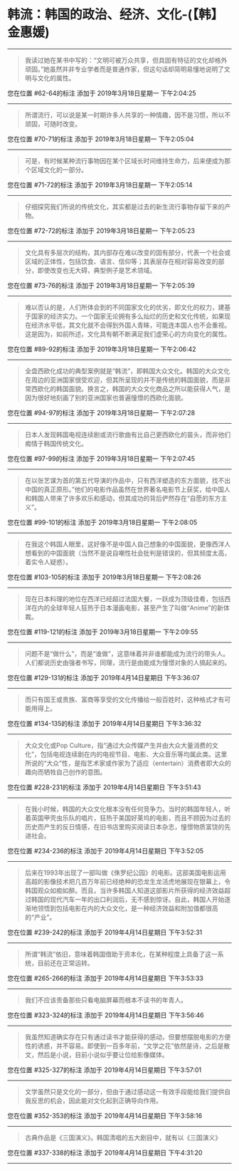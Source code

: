 # 韩流：韩国的政治、经济、文化-(【韩】金惠媛)

---

> 我读过她在某书中写的：“文明可被万众共享，但具固有特征的文化却格外顽固。”她虽然并非专业学者而是普通作家，但这句话却简明易懂地说明了文明与文化的属性。

您在位置 #62-64的标注 添加于 2019年3月18日星期一 下午2:04:25

---

> 所谓流行，可以说是某一时期许多人共享的一种情趣，因不是习惯，所以不顽固，可随时改变。

您在位置 #70-71的标注 添加于 2019年3月18日星期一 下午2:05:04

---

> 可是，有时候某种流行事物因在某个区域长时间维持生命力，后来便成为那个区域文化的一部分。

您在位置 #71-72的标注 添加于 2019年3月18日星期一 下午2:05:14

---

> 仔细探究我们所说的传统文化，其实都是过去的新生流行事物存留下来的产物。

您在位置 #72-72的标注 添加于 2019年3月18日星期一 下午2:05:23

---

> 文化具有多层次的结构，其内部存在难以改变的固有部分，代表一个社会或区域的正体性，包括饮食、语言、信仰等；其表层存在相对容易改变的部分，即使改变也无大碍，典型例子是艺术领域。

您在位置 #73-76的标注 添加于 2019年3月18日星期一 下午2:05:39

---

> 难以否认的是，人们所体会到的不同国家文化的优劣，即文化的权力，建基于国家的经济实力。一个国家无论拥有多么灿烂的历史和文化传统，如果现在经济水平低，其文化就不会得到外国人青睐，可能连本国人也不会重视。这是因为，如前所述，文化具有朝不断满足我们虚荣心的方向变化的属性。

您在位置 #89-92的标注 添加于 2019年3月18日星期一 下午2:06:42

---

> 全盘西欧化成功的典型案例就是“韩流”，即韩国大众文化。韩国的大众文化在周边的亚洲国家很受欢迎，但其所呈现的并不是传统的韩国面貌，而是非常西欧化的韩国面貌。换言之，韩国的大众文化商品之所以能获得人气，是因为很好地刻画了别的亚洲国家也普遍憧憬的西欧化面貌。

您在位置 #94-97的标注 添加于 2019年3月18日星期一 下午2:07:28

---

> 日本人发现韩国电视连续剧或流行歌曲有比自己更西欧化的苗头，而非他们痴情于韩国传统文化。

您在位置 #97-99的标注 添加于 2019年3月18日星期一 下午2:07:45

---

> 在以张艺谋为首的第五代导演的作品中，只有西洋塑造的东方面貌，找不出中国的真正原形。”他们的电影作品虽然在世界著名电影节上获奖，给中国人和韩国人带来了许多欢乐和感动，但其成功的背后俨然存在“自愿的东方主义”。

您在位置 #99-101的标注 添加于 2019年3月18日星期一 下午2:08:05

---

> 在我这个韩国人眼里，这好像不是中国人自己想象的中国面貌，更像西洋人想看到的中国面貌（当然不是说自嘲性社会批判是错误的，但其频度太高，着实令人疑惑）。

您在位置 #103-105的标注 添加于 2019年3月18日星期一 下午2:08:26

---

> 现在日本料理的地位在西洋已经超过法国大餐，一跃成为顶级佳肴，包括西洋在内的全球年轻人狂热于日本漫画电影，甚至产生了叫做“Anime”的新体裁。

您在位置 #119-121的标注 添加于 2019年3月18日星期一 下午2:09:55

---

> 问题不是“做什么”，而是“谁做”，这意味着并非谁都能成为流行的带头人。人们都说历史由强者书写，同理，流行是由能成为憧憬对象的人搞起来的。

您在位置 #129-131的标注 添加于 2019年4月14日星期日 下午3:36:07

---

> 而只有国王或贵族、富商等享受的文化传播给一般百姓时，这种格式才有可能用得上。

您在位置 #134-135的标注 添加于 2019年4月14日星期日 下午3:36:32

---

> 大众文化或Pop Culture，指“通过大众传媒产生并由大众大量消费的文化”，包括电视连续剧在内的电视节目、电影、大众音乐等均属此类。这里所说的“大众”性，是指艺术家或作家为了适应（entertain）消费者即大众的趣向而牺牲自己创作的意图。

您在位置 #228-231的标注 添加于 2019年4月14日星期日 下午3:51:43

---

> 在我小时候，韩国的大众文化根本没有任何竞争力。当时的韩国年轻人，听着英国甲壳虫乐队的唱片，狂热于美国好莱坞的电影，而且不顾因为过去的历史而产生的反日情感，在旧书店里购买阅读日本杂志，憧憬物质富饶的先进社会。

您在位置 #234-236的标注 添加于 2019年4月14日星期日 下午3:52:05

---

> 后来在1993年出现了一部叫做《侏罗纪公园》的电影。这部美国电影运用高超的影像技术把几百万年前已经绝种的恐龙生龙活虎地展现在银幕上，令韩国观众如痴如醉。而且，当许多韩国人知道这部影片所获得的经济效益超过韩国的现代汽车一年的出口利润后，无不感到惊讶。自此，韩国人开始逐渐地领悟到包括电影在内的大众文化，是一种经济效益和附加值都很高的“产业”。

您在位置 #239-242的标注 添加于 2019年4月14日星期日 下午3:52:31

---

> 所谓“韩流”依旧，意味着韩国借助于资本化，在某种程度上具备了这一系统，目前还在正常运转。

您在位置 #265-266的标注 添加于 2019年4月14日星期日 下午3:53:33

---

> 我们不应该责备那些只看电脑屏幕而根本不读书的年青人。

您在位置 #323-324的标注 添加于 2019年4月14日星期日 下午3:56:46

---

> 我虽然知道确实存在只有通过读书才能获得的感动，但要想摆脱电影的方便性的诱惑，并不容易。即使到一百多年前，“文学之花”依然是诗，之后是散文，然后是小说，目前小说似乎要让位给影像媒体。

您在位置 #325-327的标注 添加于 2019年4月14日星期日 下午3:57:01

---

> 文学虽然只是文化的一部分，但由于通过感动这一有效手段能给我们提供自我反思的机会，因此能对文化起到正确导向作用。

您在位置 #352-353的标注 添加于 2019年4月14日星期日 下午3:58:16

---

> 古典作品是《三国演义》。韩国清唱的五大剧目中，就有以《三国演义》

您在位置 #337-338的标注 添加于 2019年4月14日星期日 下午4:31:20

---

